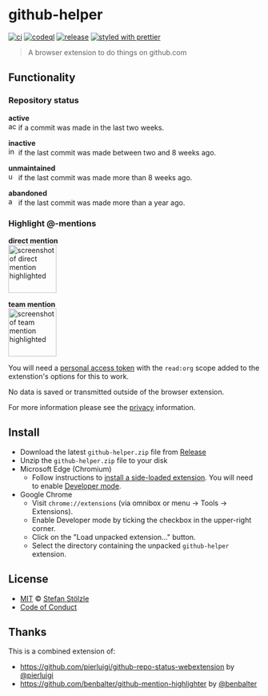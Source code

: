 # github-helper

[![ci](https://github.com/stoe/github-helper/workflows/ci/badge.svg)](https://github.com/stoe/github-helper/actions?query=workflow%3Aci) [![codeql](https://github.com/stoe/github-helper/workflows/codeql/badge.svg)](https://github.com/stoe/github-helper/actions?query=workflow%3Acodeql) [![release](https://github.com/stoe/github-helper/workflows/release/badge.svg)](https://github.com/stoe/github-helper/actions?query=workflow%3Arelease) [![styled with prettier](https://img.shields.io/badge/styled_with-prettier-ff69b4.svg)](https://github.com/prettier/prettier)

> A browser extension to do things on github.com

## Functionality

### Repository status

**active**
<br /><img src="src/icons/status/active.png" width="16px" alt="active repository status badge" />
if a commit was made in the last two weeks.

**inactive**
<br /><img src="src/icons/status/inactive.png" width="16px" alt="inactive repository status badge" />
if the last commit was made between two and 8 weeks ago.

**unmaintained**
<br /><img src="src/icons/status/unmaintained.png" width="16px" alt="unmaintained repository status badge" />
if the last commit was made more than 8 weeks ago.

**abandoned**
<br /><img src="src/icons/status/abandoned.png" width="16px" alt="abandoned repository status badge" />
if the last commit was made more than a year ago.

### Highlight @-mentions

**direct mention**
<br /><img src=".github/assets/direct-mention.png" height="96px" alt="screenshot of direct mention highlighted" />

**team mention**
<br />
<img src=".github/assets/team-mention.png" height="96px" alt="screenshot of team mention highlighted" />

You will need a [personal access token](https://github.com/settings/tokens/new?description=github-helper-browser-extension&scopes=read:org) with the `read:org` scope added to the extenstion's options for this to work.

No data is saved or transmitted outside of the browser extension.

For more information please see the [privacy](./.github/privacy.md) information.

## Install

- Download the latest `github-helper.zip` file from [Release](https://github.com/stoe/github-helper/releases)
- Unzip the `github-helper.zip` file to your disk
- Microsoft Edge (Chromium)
  - Follow instructions to [install a side-loaded extension](https://docs.microsoft.com/en-us/microsoft-edge/extensions-chromium/getting-started/part1-simple-extension#installing-and-updating-side-loaded-extensions). You will need to enable [Developer mode](https://docs.microsoft.com/en-us/microsoft-edge/extensions-chromium/getting-started/part1-simple-extension#run-your-extension-locally-in-your-browser-while-developing-it-side-loading).
- Google Chrome
  - Visit `chrome://extensions` (via omnibox or menu -> Tools -> Extensions).
  - Enable Developer mode by ticking the checkbox in the upper-right corner.
  - Click on the "Load unpacked extension..." button.
  - Select the directory containing the unpacked `github-helper` extension.

## License

- [MIT](./license) © [Stefan Stölzle](https://github.com/stoe)
- [Code of Conduct](./.github/code_of_conduct.md)

## Thanks

This is a combined extension of:

- https://github.com/pierluigi/github-repo-status-webextension by [@pierluigi](https://github.com/pierluigi)
- https://github.com/benbalter/github-mention-highlighter by [@benbalter](https://github.com/benbalter)
